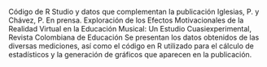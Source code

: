 Código  de R Studio y datos que complementan la publicación Iglesias, P. y Chávez, P. En prensa. Exploración de los Efectos Motivacionales de la Realidad Virtual en la Educación Musical: Un Estudio Cuasiexperimental, Revista Colombiana de Educación
Se presentan los datos obtenidos de las diversas mediciones, así como el código en R utilizado para el cálculo de estadísticos y la generación de gráficos que aparecen en la publicación.
